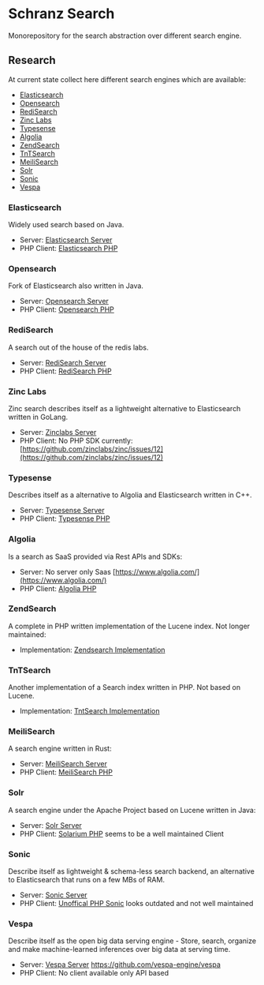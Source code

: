 # Schranz Search

Monorepository for the search abstraction over different search engine.

## Research

At current state collect here different search engines which are available:

 - [Elasticsearch](#elasticsearch)
 - [Opensearch](#opensearch)
 - [RediSearch](#redisearch)
 - [Zinc Labs](#zinc-labs)
 - [Typesense](#typesense)
 - [Algolia](#algolia)
 - [ZendSearch](#zendsearch)
 - [TnTSearch](#tntsearch)
 - [MeiliSearch](#meilisearch)
 - [Solr](#solr)
 - [Sonic](#sonic)
 - [Vespa](#vespa)

### Elasticsearch
 
Widely used search based on Java.

 - Server: [Elasticsearch Server](https://github.com/elastic/elasticsearch)
 - PHP Client: [Elasticsearch PHP](https://github.com/elastic/elasticsearch-php)

### Opensearch
 
Fork of Elasticsearch also written in Java.

 - Server: [Opensearch Server](https://github.com/opensearch-project/OpenSearch)
 - PHP Client: [Opensearch PHP](https://github.com/opensearch-project/opensearch-php)

### RediSearch
 
A search out of the house of the redis labs.

 - Server: [RediSearch Server]([https://github.com/opensearch-project/OpenSearch](https://github.com/RediSearch/RediSearch))
 - PHP Client: [RediSearch PHP](https://github.com/MacFJA/php-redisearch)

### Zinc Labs

Zinc search describes itself as a lightweight alternative to Elasticsearch written in GoLang.

 - Server: [Zinclabs Server](https://github.com/zinclabs/zinc)
 - PHP Client: No PHP SDK currently: [https://github.com/zinclabs/zinc/issues/12](https://github.com/zinclabs/zinc/issues/12)

### Typesense

Describes itself as a alternative to Algolia and Elasticsearch written in C++.

 - Server: [Typesense Server](https://github.com/typesense/typesense)
 - PHP Client: [Typesense PHP](https://github.com/typesense/typesense-php)

### Algolia

Is a search as SaaS provided via Rest APIs and SDKs:

 - Server: No server only Saas [https://www.algolia.com/](https://www.algolia.com/)
 - PHP Client: [Algolia PHP](https://github.com/algolia/algoliasearch-client-php)

### ZendSearch

A complete in PHP written implementation of the Lucene index. Not longer maintained:

 - Implementation: [Zendsearch Implementation](https://github.com/handcraftedinthealps/zendsearch)

### TnTSearch

Another implementation of a Search index written in PHP. Not based on Lucene.

 - Implementation: [TntSearch Implementation](https://github.com/teamtnt/tntsearch)

### MeiliSearch

A search engine written in Rust:

 - Server: [MeiliSearch Server](https://github.com/meilisearch/meilisearch)
 - PHP Client: [MeiliSearch PHP](https://github.com/meilisearch/meilisearch-php)

### Solr

A search engine under the Apache Project based on Lucene written in Java:

 - Server: [Solr Server](https://github.com/apache/solr)
 - PHP Client: [Solarium PHP](https://github.com/solariumphp/solarium) seems to be a well maintained Client

### Sonic

Describe itself as lightweight & schema-less search backend, an alternative to Elasticsearch that runs on a few MBs of RAM. 

 - Server: [Sonic Server](https://github.com/valeriansaliou/sonic)
 - PHP Client: [Unoffical PHP Sonic](https://github.com/php-sonic/php-sonic) looks outdated and not well maintained

### Vespa

Describe itself as the open big data serving engine - Store, search, organize and make machine-learned inferences over big data at serving time.

 - Server: [Vespa Server](https://github.com/vespa-engine/vespa)
https://github.com/vespa-engine/vespa
 - PHP Client: No client available only API based
